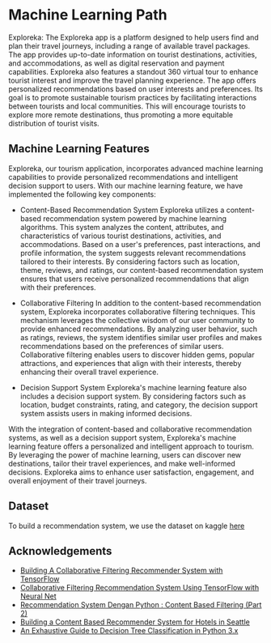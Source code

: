 
# Machine Learning Path

Exploreka: The Exploreka app is a platform designed to help users find and plan their travel journeys, including a range of available travel packages. The app provides up-to-date information on tourist destinations, activities, and accommodations, as well as digital reservation and payment capabilities. Exploreka also features a standout 360 virtual tour to enhance tourist interest and improve the travel planning experience. The app offers personalized recommendations based on user interests and preferences. Its goal is to promote sustainable tourism practices by facilitating interactions between tourists and local communities. This will encourage tourists to explore more remote destinations, thus promoting a more equitable distribution of tourist visits.





## Machine Learning Features

Exploreka, our tourism application, incorporates advanced machine learning capabilities to provide personalized recommendations and intelligent decision support to users. With our machine learning feature, we have implemented the following key components:

- Content-Based Recommendation System
Exploreka utilizes a content-based recommendation system powered by machine learning algorithms. This system analyzes the content, attributes, and characteristics of various tourist destinations, activities, and accommodations. Based on a user's preferences, past interactions, and profile information, the system suggests relevant recommendations tailored to their interests. By considering factors such as location, theme, reviews, and ratings, our content-based recommendation system ensures that users receive personalized recommendations that align with their preferences.

- Collaborative Filtering
In addition to the content-based recommendation system, Exploreka incorporates collaborative filtering techniques. This mechanism leverages the collective wisdom of our user community to provide enhanced recommendations. By analyzing user behavior, such as ratings, reviews, the system identifies similar user profiles and makes recommendations based on the preferences of similar users. Collaborative filtering enables users to discover hidden gems, popular attractions, and experiences that align with their interests, thereby enhancing their overall travel experience.

- Decision Support System
Exploreka's machine learning feature also includes a decision support system. By considering factors such as location, budget constraints, rating, and category, the decision support system assists users in making informed decisions.

With the integration of content-based and collaborative recommendation systems, as well as a decision support system, Exploreka's machine learning feature offers a personalized and intelligent approach to tourism. By leveraging the power of machine learning, users can discover new destinations, tailor their travel experiences, and make well-informed decisions. Exploreka aims to enhance user satisfaction, engagement, and overall enjoyment of their travel journeys.


## Dataset

To build a recommendation system, we use the dataset on kaggle [here](https://www.kaggle.com/datasets/aprabowo/indonesia-tourism-destination)
## Acknowledgements

 - [Building A Collaborative Filtering Recommender System with TensorFlow](https://towardsdatascience.com/building-a-collaborative-filtering-recommender-system-with-tensorflow-82e63d27b420)
 - [Collaborative Filtering Recommendation System Using TensorFlow with Neural Net](https://python.plainenglish.io/collaborative-filtering-recommendation-system-using-tensorflow-with-neural-net-7f8dba4521da)
 - [Recommendation System Dengan Python : Content Based Filtering (Part 2)](https://medium.com/data-folks-indonesia/recommendation-system-dengan-python-content-based-filtering-part-2-222a8c365add)
 - [Building a Content Based Recommender System for Hotels in Seattle](https://towardsdatascience.com/building-a-content-based-recommender-system-for-hotels-in-seattle-d724f0a32070)
 - [An Exhaustive Guide to Decision Tree Classification in Python 3.x](https://towardsdatascience.com/an-exhaustive-guide-to-classification-using-decision-trees-8d472e77223f)
